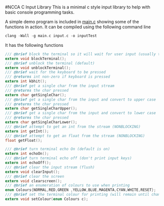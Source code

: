 #NCCA C Input Library
This is a minimal c style input library to help with basic console programming tasks.

A simple demo program is included in [main.c](https://github.com/NCCA/NCCAinput/blob/master/main.c) showing some of the functions in action.  It can be compiled using the following command line

```c
clang -Wall -g main.c input.c -o inputTest
```

It has the following functions

```c
/// @brief block the terminal so it will wait for user input (usually terminal waits for a return)
extern void blockTerminal();
/// @brief unblock the terminal (default)
extern void unblockTerminal();
/// @brief wait for the keyboard to be pressed
/// @returns int non-zero if keyboard is pressed 
extern int kbhit();
/// @brief get a single char from the input stream
/// @returns the char pressed
extern char getSingleChar();
/// @brief get a single char from the input and convert to upper case
/// @returns the char pressed
extern char getSingleCharUpper();
/// @brief get a single char from the input and convert to lower case
/// @returns the char pressed
extern char getSingleCharLower();
/// @brief attempt to get an int from the stream (NONBLOCKING)
extern int getInt();
/// @brief attempt to get an float from the stream (NONBLOCKING)
float getFloat();

/// @brief turn terminal echo On (default is on)
extern int echoOn();
/// @brief turn terminal echo off (don't print input keys)
extern int echoOff();
/// @brief clear the input stream (flush)
extern void clearInput();
/// @brief clear the screen
extern void clearscreen();
/// @brief an enumeration of colours to use when printing
enum Colours{NORMAL,RED,GREEN ,YELLOW,BLUE,MAGENTA,CYAN,WHITE,RESET};
/// @brief set the terminal colour for printing (will remain until changed)
extern void setColour(enum Colours c);


```